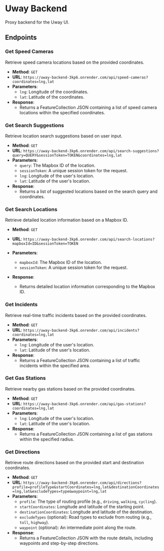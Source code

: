 # Uway Backend

Proxy backend for the Uway UI.

## Endpoints

### Get Speed Cameras

Retrieve speed camera locations based on the provided coordinates.

-   **Method**: `GET`
-   **URL**: `https://uway-backend-3kp6.onrender.com/api/speed-cameras?coordinates=lng,lat`
-   **Parameters**:
    -   `lng`: Longitude of the coordinates.
    -   `lat`: Latitude of the coordinates.
-   **Response**:
    -   Returns a FeatureCollection JSON containing a list of speed camera locations within the specified coordinates.

### Get Search Suggestions

Retrieve location search suggestions based on user input.

-   **Method**: `GET`
-   **URL**: `https://uway-backend-3kp6.onrender.com/api/search-suggestions?query=QUERY&sessionToken=TOKEN&coordinates=lng,lat`
-   **Parameters**:
    -   `query`: The Mapbox ID of the location.
    -   `sessionToken`: A unique session token for the request.
    -   `lng`: Longitude of the user's location.
    -   `lat`: Latitude of the user's location.
-   **Response**:
    -   Returns a list of suggested locations based on the search query and coordinates.

### Get Search Locations

Retrieve detailed location information based on a Mapbox ID.

-   **Method**: `GET`
-   **URL**: `https://uway-backend-3kp6.onrender.com/api/search-locations?mapboxId=ID&sessionToken=TOKEN`
-   **Parameters**:
    -   `mapboxId`: The Mapbox ID of the location.
    -   `sessionToken`: A unique session token for the request.
-   **Response**:

    -   Returns detailed location information corresponding to the Mapbox ID.

### Get Incidents

Retrieve real-time traffic incidents based on the provided coordinates.

-   **Method**: `GET`
-   **URL**: `https://uway-backend-3kp6.onrender.com/api/incidents?coordinates=lng,lat`
-   **Parameters**:
    -   `lng`: Longitude of the user's location.
    -   `lat`: Latitude of the user's location.
-   **Response**:
    -   Returns a FeatureCollection JSON containing a list of traffic incidents within the specified area.

### Get Gas Stations

Retrieve nearby gas stations based on the provided coordinates.

-   **Method**: `GET`
-   **URL**: `https://uway-backend-3kp6.onrender.com/api/gas-stations?coordinates=lng,lat`
-   **Parameters**:
    -   `lng`: Longitude of the user's location.
    -   `lat`: Latitude of the user's location.
-   **Response**:
    -   Returns a FeatureCollection JSON containing a list of gas stations within the specified radius.

### Get Directions

Retrieve route directions based on the provided start and destination coordinates.

-   **Method**: `GET`
-   **URL**: `https://uway-backend-3kp6.onrender.com/api/directions?profile=profileType&startCoordinates=lng,lat&destinationCoordinates=lng,lat&excludeTypes=type&waypoint=lng,lat`
-   **Parameters**:
    -   `profile`: The type of routing profile (e.g., `driving`, `walking`, `cycling`).
    -   `startCoordinates`: Longitude and latitude of the starting point.
    -   `destinationCoordinates`: Longitude and latitude of the destination.
    -   `excludeTypes` (optional): Road types to exclude from routing (e.g., `toll`, `highway`).
    -   `waypoint` (optional): An intermediate point along the route.
-   **Response**:
    -   Returns a FeatureCollection JSON with the route details, including waypoints and step-by-step directions.
